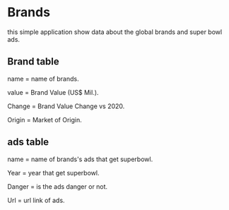 # Brands

this simple application show data about the global brands and super bowl ads.


## Brand table

name = name of brands.

value = Brand Value (US$ Mil.).

Change = Brand Value Change vs 2020.

Origin = Market of Origin.


## ads table

name = name of brands's ads that get superbowl.

Year = year that get superbowl.

Danger = is the ads danger or not.

Url = url link of ads.
